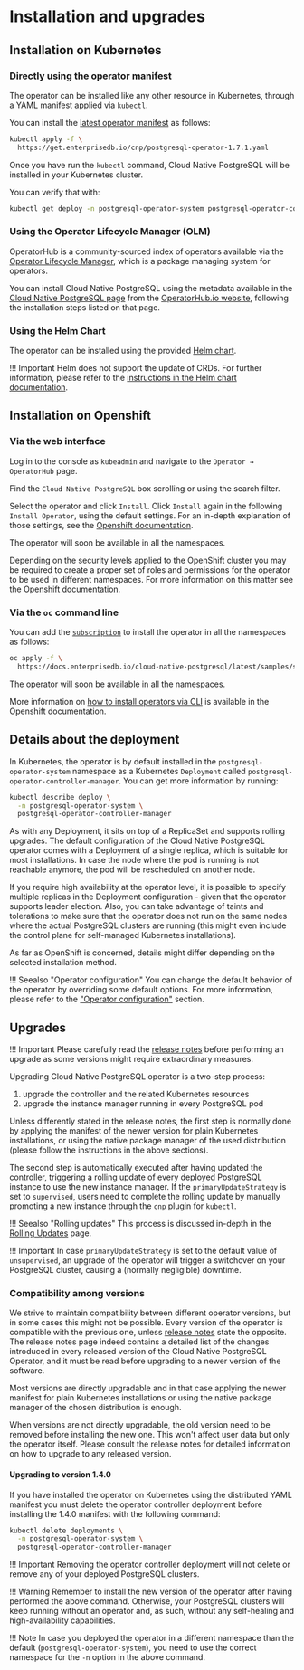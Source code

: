 # Installation and upgrades

## Installation on Kubernetes

### Directly using the operator manifest

The operator can be installed like any other resource in Kubernetes,
through a YAML manifest applied via `kubectl`.

You can install the [latest operator manifest](https://get.enterprisedb.io/cnp/postgresql-operator-1.7.1.yaml)
as follows:

```sh
kubectl apply -f \
  https://get.enterprisedb.io/cnp/postgresql-operator-1.7.1.yaml
```

Once you have run the `kubectl` command, Cloud Native PostgreSQL will be installed in your Kubernetes cluster.

You can verify that with:

```sh
kubectl get deploy -n postgresql-operator-system postgresql-operator-controller-manager
```

### Using the Operator Lifecycle Manager (OLM)

OperatorHub is a community-sourced index of operators available via the
[Operator Lifecycle Manager](https://github.com/operator-framework/operator-lifecycle-manager),
which is a package managing system for operators.

You can install Cloud Native PostgreSQL using the metadata available in the
[Cloud Native PostgreSQL page](https://operatorhub.io/operator/cloud-native-postgresql)
from the [OperatorHub.io website](https://operatorhub.io), following the installation steps listed on that page.

### Using the Helm Chart

The operator can be installed using the provided [Helm chart](https://github.com/EnterpriseDB/cloud-native-postgresql-helm).

!!! Important
    Helm does not support the update of CRDs. For further information, please refer to the
    [instructions in the Helm chart documentation](https://helm.sh/docs/chart_best_practices/custom_resource_definitions/#some-caveats-and-explanations).

## Installation on Openshift

### Via the web interface

Log in to the console as `kubeadmin` and navigate to the  `Operator → OperatorHub` page.

Find the `Cloud Native PostgreSQL` box scrolling or using the search filter.

Select the operator and click `Install`. Click `Install` again in the following
`Install Operator`, using the default settings. For an in-depth explanation of
those settings, see the [Openshift documentation](https://docs.openshift.com/container-platform/4.6/operators/admin/olm-adding-operators-to-cluster.html#olm-installing-from-operatorhub-using-web-console_olm-adding-operators-to-a-cluster).

The operator will soon be available in all the namespaces.

Depending on the security levels applied to the OpenShift cluster you may be
required to create a proper set of roles and permissions for the operator to
be used in different namespaces.
For more information on this matter see the
[Openshift documentation](https://docs.openshift.com/container-platform/4.6/operators/understanding/olm/olm-understanding-operatorgroups.html).

### Via the `oc` command line

You can add the [`subscription`](samples/subscription.yaml) to install the operator in all the namespaces
as follows:

```sh
oc apply -f \
  https://docs.enterprisedb.io/cloud-native-postgresql/latest/samples/subscription.yaml
```

The operator will soon be available in all the namespaces.

More information on
[how to install operators via CLI](https://docs.openshift.com/container-platform/4.6/operators/admin/olm-adding-operators-to-cluster.html#olm-installing-operator-from-operatorhub-using-cli_olm-adding-operators-to-a-cluster)
is available in the Openshift documentation.

## Details about the deployment

In Kubernetes, the operator is by default installed in the `postgresql-operator-system` namespace as a Kubernetes
`Deployment` called `postgresql-operator-controller-manager`. You can get more information by running:

```sh
kubectl describe deploy \
  -n postgresql-operator-system \
  postgresql-operator-controller-manager
```

As with any Deployment, it sits on top of a ReplicaSet and supports rolling
upgrades. The default configuration of the Cloud Native PostgreSQL operator
comes with a Deployment of a single replica, which is suitable for most
installations. In case the node where the pod is running is not reachable
anymore, the pod will be rescheduled on another node.

If you require high availability at the operator level, it is possible to
specify multiple replicas in the Deployment configuration - given that the
operator supports leader election. Also, you can take advantage of taints and
tolerations to make sure that the operator does not run on the same nodes where
the actual PostgreSQL clusters are running (this might even include the control
plane for self-managed Kubernetes installations).

As far as OpenShift is concerned, details might differ depending on the
selected installation method.

!!! Seealso "Operator configuration"
    You can change the default behavior of the operator by overriding
    some default options. For more information, please refer to the
    ["Operator configuration"](operator_conf.md) section.

## Upgrades

!!! Important
    Please carefully read the [release notes](release_notes.md)
    before performing an upgrade as some versions might require
    extraordinary measures.

Upgrading Cloud Native PostgreSQL operator is a two-step process:

1. upgrade the controller and the related Kubernetes resources
2. upgrade the instance manager running in every PostgreSQL pod

Unless differently stated in the release notes, the first step is normally done
by applying the manifest of the newer version for plain Kubernetes
installations, or using the native package manager of the used distribution
(please follow the instructions in the above sections).

The second step is automatically executed after having updated the controller,
triggering a rolling update of every deployed PostgreSQL instance to use the
new instance manager. If the `primaryUpdateStrategy` is set to `supervised`,
users need to complete the rolling update by manually promoting a new instance
through the `cnp` plugin for `kubectl`.

!!! Seealso "Rolling updates"
    This process is discussed in-depth in the [Rolling Updates](rolling_update.md) page.

!!! Important
    In case `primaryUpdateStrategy` is set to the default value of `unsupervised`,
    an upgrade of the operator will trigger a switchover on your PostgreSQL cluster,
    causing a (normally negligible) downtime.

### Compatibility among versions

We strive to maintain compatibility between different operator versions, but in
some cases this might not be possible.
Every version of the operator is compatible with the previous one, unless
[release notes](release_notes.md) state the opposite.
The release notes page indeed contains a detailed list of the changes introduced
in every released version of the Cloud Native PostgreSQL Operator, and it must
be read before upgrading to a newer version of the software.

Most versions are directly upgradable and in that case applying the newer
manifest for plain Kubernetes installations or using the native package
manager of the chosen distribution is enough.

When versions are not directly upgradable, the old version need to be
removed before installing the new one. This won't affect user data but
only the operator itself. Please consult the release notes for
detailed information on how to upgrade to any released version.

#### Upgrading to version 1.4.0

If you have installed the operator on Kubernetes using the distributed YAML manifest
you must delete the operator controller deployment before installing the
1.4.0 manifest with the following command:

```bash
kubectl delete deployments \
  -n postgresql-operator-system \
  postgresql-operator-controller-manager
```

!!! Important
    Removing the operator controller deployment will not delete or remove any
    of your deployed PostgreSQL clusters.

!!! Warning
    Remember to install the new version of the operator after having performed
    the above command. Otherwise, your PostgreSQL clusters will keep running 
    without an operator and, as such, without any self-healing and high-availability
    capabilities.

!!! Note
    In case you deployed the operator in a different namespace than the default
    (`postgresql-operator-system`), you need to use the correct namespace for
    the `-n` option in the above command.
